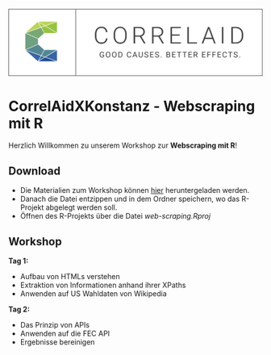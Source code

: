 ![CorrelAid Header](https://github.com/CorrelAid/workshop-webscraping/blob/main/assets/img/header.png?raw=true)

# CorrelAidXKonstanz - Webscraping mit R

Herzlich Willkommen zu unserem Workshop zur **Webscraping mit R**!

## Download
- Die Materialien zum Workshop können [hier](https://github.com/ZoeWolter/CorrelAidXKonstanz-WebScraping/archive/main.zip) heruntergeladen werden.
- Danach die Datei entzippen und in dem Ordner speichern, wo das R-Projekt abgelegt werden soll.
- Öffnen des R-Projekts über die Datei *web-scraping.Rproj*

## Workshop

**Tag 1:**
- Aufbau von HTMLs verstehen
- Extraktion von Informationen anhand ihrer XPaths
- Anwenden auf US Wahldaten von Wikipedia

**Tag 2:**
- Das Prinzip von APIs 
- Anwenden auf die FEC API
- Ergebnisse bereinigen
